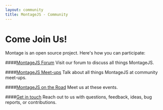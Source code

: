```yaml
---
layout: community
title: MontageJS - Community
---
```


# Come Join Us!
Montage is an open source project. Here's how you can participate:

####[MontageJS Forum](/community/forum/)
Visit our forum to discuss all things MontageJS.

####[MontageJS Meet-ups](/community/meet-ups/)
Talk about all things MontageJS at community meet-ups.

####[MontageJS on the Road](/community/events/)
Meet us at these events.

####[Get in touch](/community/contact-us/)
Reach out to us with questions, feedback, ideas, bug reports, or contributions.


